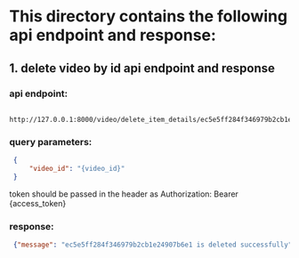 # This directory contains the following api endpoint and response:

## 1. delete video by id api endpoint and response

### api endpoint:

   ```url
    http://127.0.0.1:8000/video/delete_item_details/ec5e5ff284f346979b2cb1e24907b6e1
   ```
### query parameters:

   ```json
    {
        "video_id": "{video_id}"
    }
   ```

token should be passed in the header as Authorization: Bearer {access_token}

### response:

   ```json
    {"message": "ec5e5ff284f346979b2cb1e24907b6e1 is deleted successfully"}
   ```
